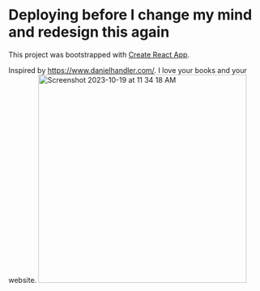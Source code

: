 # Deploying before I change my mind and redesign this again

This project was bootstrapped with [Create React App](https://github.com/facebook/create-react-app).

Inspired by https://www.danielhandler.com/. I love your books and your website. 
<img width="411" alt="Screenshot 2023-10-19 at 11 34 18 AM" src="https://github.com/rubywerman/Website3.0/assets/44390541/1710bbf1-d79b-4ca4-9f9c-e5430a216320">
